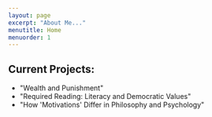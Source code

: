 ```yaml
---
layout: page
excerpt: "About Me..."
menutitle: Home
menuorder: 1
---
```


## Current Projects:

- "Wealth and Punishment"
- "Required Reading: Literacy and Democratic Values"
- "How 'Motivations' Differ in Philosophy and Psychology"
